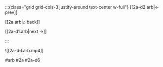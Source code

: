 :::{class="grid grid-cols-3 justify-around text-center w-full"}
[[2a-d2.arb|← prev]]

[[2a.arb|⌂ back]]

[[2a-d1.arb|next →]]

:::

![[2a-d6.arb.mp4]]

#arb #2a #2a-d6